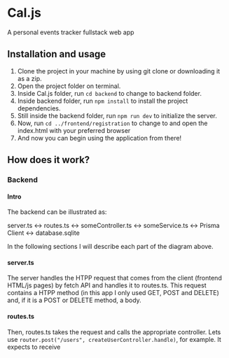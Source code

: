 # Cal.js
A personal events tracker fullstack web app

## Installation and usage
1. Clone the project in your machine by using git clone or downloading it as a zip.
2. Open the project folder on terminal.
3. Inside Cal.js folder, run `cd backend` to change to backend folder.
4. Inside backend folder, run `npm install` to install the project dependencies.
5. Still inside the backend folder, run `npm run dev` to initialize the server.
6. Now, run `cd ../frontend/registration` to change to and open the index.html with your preferred browser 
7. And now you can begin using the application from there! 

## How does it work?

### Backend

#### Intro
The backend can be illustrated as:

server.ts <-> routes.ts <-> someController.ts <-> someService.ts <-> Prisma Client <-> database.sqlite

In the following sections I will describe each part of the diagram above.

#### server.ts
The server handles the HTPP request that comes from the client (frontend HTML/js pages) by fetch API and handles it to routes.ts. This request contains a HTPP method (in this app I only used GET, POST and DELETE) and, if it is a POST or DELETE method, a body. 

#### routes.ts
Then, routes.ts takes the request and calls the appropriate controller. Lets use `router.post("/users", createUserController.handle)`, for example. It expects to receive